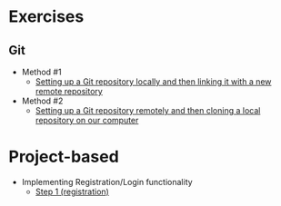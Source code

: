 # Exercises

## Git

* Method #1
    - [Setting up a Git repository locally and then linking it with a new remote repository](./git-local-initialization.md)
* Method #2
    - [Setting up a Git repository remotely and then cloning a local repository on our computer](./git-remote-initialization.md)

# Project-based
* Implementing Registration/Login functionality
    - [Step 1 (registration)](./registration-functionality.md)
